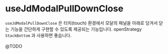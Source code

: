 # useJdModalPullDownClose

`useJdModalPullDownClose` 은 터치(touch) 환경에서 모달의 패널을 아래로 당겨서 닫는 기능을
간단하게 구현할 수 있도록 제공되는 기능입니다. openStrategy `StackBottom` 과 사용하면 좋습니다.
\
\
@TODO